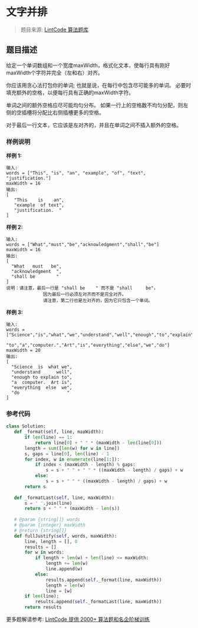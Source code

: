 # 文字并排
 > 题目来源: [LintCode 算法题库](https://www.lintcode.com/problem/text-justification/?utm_source=sc-github-wzz)
 ## 题目描述
 给定一个单词数组和一个宽度maxWidth，格式化文本，使每行具有刚好maxWidth个字符并完全（左和右）对齐。

你应该用贪心法打包你的单词; 也就是说，在每行中包含尽可能多的单词。 必要时填充额外的空格，以便每行具有正确的maxWidth字符。

单词之间的额外空格应尽可能均匀分布。 如果一行上的空格数不均匀分配，则左侧的空插槽将分配比右侧插槽更多的空格。

对于最后一行文本，它应该是左对齐的，并且在单词之间不插入额外的空格。
 ### 样例说明
 **样例 1:**
```
输入:
words = ["This", "is", "an", "example", "of", "text", "justification."]
maxWidth = 16
输出:
[
   "This    is    an",
   "example  of text",
   "justification.  "
]
```
**样例 2:**
```
输入:
words = ["What","must","be","acknowledgment","shall","be"]
maxWidth = 16
输出:
[
  "What   must   be",
  "acknowledgment  ",
  "shall be        "
]
说明：请注意，最后一行是 "shall be    " 而不是 "shall     be"，
              因为最后一行必须左对齐而不是完全对齐。
              请注意，第二行也是左对齐的，因为它只包含一个单词。
```
**样例 3:**
```
输入:
words = ["Science","is","what","we","understand","well","enough","to","explain",
         "to","a","computer.","Art","is","everything","else","we","do"]
maxWidth = 20
输出:
[
  "Science  is  what we",
  "understand      well",
  "enough to explain to",
  "a  computer.  Art is",
  "everything  else  we",
  "do                  "
]
```
 ### 参考代码
 ```python
class Solution:
    def _format(self, line, maxWidth):
        if len(line) == 1:
            return line[0] + " " * (maxWidth - len(line[0]))
        length = sum([len(w) for w in line])
        s, gaps = line[0], len(line) - 1
        for index, w in enumerate(line[1:]):
            if index < (maxWidth - length) % gaps:
                s = s + " " + " " * ((maxWidth - length) / gaps) + w
            else:
                s = s + " " * ((maxWidth - length) / gaps) + w
        return s
        
    def _formatLast(self, line, maxWidth):
        s = ' '.join(line)
        return s + " " * (maxWidth - len(s))
    
    # @param {string[]} words
    # @param {integer} maxWidth
    # @return {string[]}
    def fullJustify(self, words, maxWidth):
        line, length = [], 0
        results = []
        for w in words:
            if length + len(w) + len(line) <= maxWidth:
                length += len(w)
                line.append(w)
            else:
                results.append(self._format(line, maxWidth))
                length = len(w)
                line = [w]
        if len(line):
            results.append(self._formatLast(line, maxWidth))
        return results
```
 更多题解请参考: [LintCode 提供 2000+ 算法题和名企阶梯训练](https://www.lintcode.com/problem/?utm_source=sc-github-wzz)